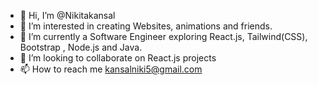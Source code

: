 - 👋 Hi, I’m @Nikitakansal
- 👀 I’m interested in creating Websites, animations and friends.
- 🌱 I’m currently a Software Engineer exploring React.js, Tailwind(CSS), Bootstrap , Node.js and Java.
- 💞️ I’m looking to collaborate on React.js projects
- 📫 How to reach me kansalniki5@gmail.com

<!---
Nikitakansal/Nikitakansal is a ✨ special ✨ repository because its `README.md` (this file) appears on your GitHub profile.
You can click the Preview link to take a look at your changes.
--->
